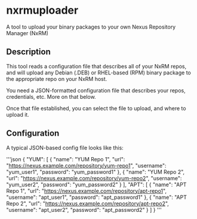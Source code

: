# nxrmuploader

A tool to upload your binary packages to your own Nexus Repository Manager (NxRM)

## Description

This tool reads a configuration file that describes all of your NxRM repos, and will upload any Debian (.DEB) or RHEL-based (RPM) binary package to the appropriate repo on your NxRM host.

You need a JSON-formatted configuration file that describes your repos, credentials, etc. More on that below.

Once that file established, you can select the file to upload, and where to upload it.

## Configuration

A typical JSON-based config file looks like this:

'''json
{
"YUM": [
{
"name": "YUM Repo 1",
"url": "https://nexus.example.com/repository/yum-repo1",
"username": "yum_user1",
"password": "yum_password1"
},
{
"name": "YUM Repo 2",
"url": "https://nexus.example.com/repository/yum-repo2",
"username": "yum_user2",
"password": "yum_password2"
}
],
"APT": [
{
"name": "APT Repo 1",
"url": "https://nexus.example.com/repository/apt-repo1",
"username": "apt_user1",
"password": "apt_password1"
},
{
"name": "APT Repo 2",
"url": "https://nexus.example.com/repository/apt-repo2",
"username": "apt_user2",
"password": "apt_password2"
}
]
}
'''
